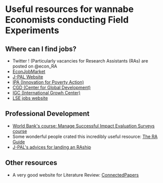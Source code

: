 # Useful resources for wannabe Economists conducting Field Experiments
## Where can I find jobs?
* Twitter ! (Particularly vacancies for Research Assistants (RAs) are posted on @econ_RA
* [EconJobMarket](https://econjobmarket.org/)
* [J-PAL Website](https://www.povertyactionlab.org/careers)
* [IPA (Innovation for Poverty Action)](https://www.poverty-action.org/work-with-ipa/careers)
* [CGD (Center for Global Development)](https://www.cgdev.org/page/job-opportunities-0)
* [IGC (International Growh Center)](https://www.theigc.org/about/careers/)
* [LSE jobs website](https://jobs.lse.ac.uk/VacanciesV2.aspx)
  
  
## Professional Development
* [World Bank's course: Manage Successful Impact Evaluation Surveys course](https://osf.io/672ej/)
* Some wonderful people crated this incredibly useful resource: [The RA Guide](https://raguide.github.io/) 
* [J-PAL's advices for landing an RAship](https://www.povertyactionlab.org/sites/default/files/Advice-for-Landing-an-RA-ship.pdf)
  
  
## Other resources
* A very good website for Literature Review: [ConnectedPapers](https://www.connectedpapers.com/)
